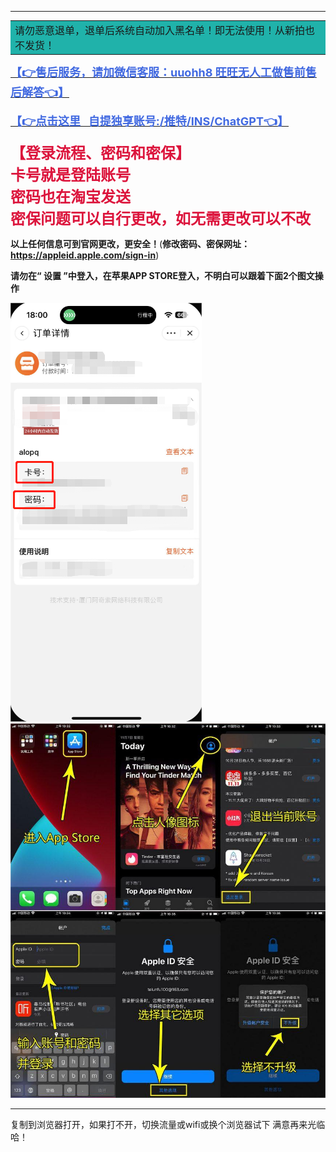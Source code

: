

------

<table><tr><td bgcolor=#20B2AA
><font size=3>请勿恶意退单，退单后系统自动加入黑名单！即无法使用！从新拍也不发货！</td></tr></table></font>


**[<font size=4 color=#4169E1>【👉售后服务，请加微信客服：uuohh8  旺旺无人工做售前售后解答👈】</font>](Wechat/Wechat.md)**

**[<font size=4 color=#4169E1>【👉点击这里   自提独享账号:/推特/INS/ChatGPT👈】</font>](http://uuohh8.top/)**

**<font size=5 color=#DC143C>【登录流程、密码和密保】<br />卡号就是登陆账号<br />密码也在淘宝发送<br />密保问题可以自行更改，如无需更改可以不改<br /></font>**

**以上任何信息可到官网更改，更安全！**(**修改密码、密保网址：https://appleid.apple.com/sign-in**)

**请勿在“ 设置 ”中登入，在苹果APP STORE登入，不明白可以跟着下面2个图文操作**

![](微信截图_20230526181105.png) ![](login.png)

------

复制到浏览器打开，如果打不开，切换流量或wifi或换个浏览器试下
满意再来光临哈！